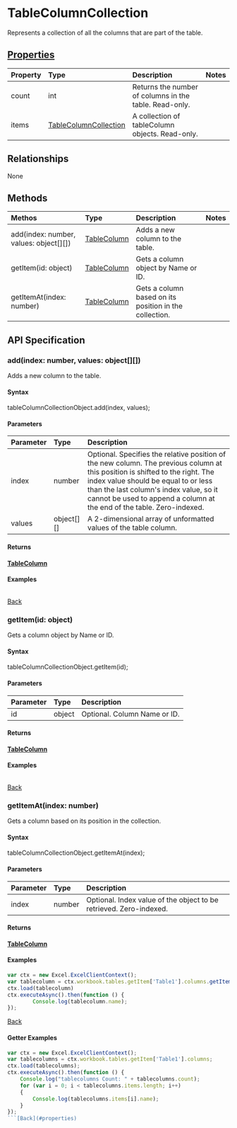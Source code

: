 # TableColumnCollection

Represents a collection of all the columns that are part of the table.

## [Properties](#getter-examples)
| Property       | Type    |Description|Notes |
|:---------------|:--------|:----------|:-----|
|count|int|Returns the number of columns in the table. Read-only.||
|items|[TableColumnCollection](tablecolumncollection.md)|A collection of tableColumn objects. Read-only.||

## Relationships
None

## Methods
| Methos           | Type    |Description|Notes |
|:---------------|:--------|:----------|:-----|
|add(index: number, values: object[][])|[TableColumn](tablecolumn.md)|Adds a new column to the table.||
|getItem(id: object)|[TableColumn](tablecolumn.md)|Gets a column object by Name or ID.||
|getItemAt(index: number)|[TableColumn](tablecolumn.md)|Gets a column based on its position in the collection.||

## API Specification

### add(index: number, values: object[][])
Adds a new column to the table.

#### Syntax
tableColumnCollectionObject.add(index, values);

#### Parameters
| Parameter       | Type    |Description|
|:---------------|:--------|:----------|
|index|number|Optional. Specifies the relative position of the new column. The previous column at this position is shifted to the right. The index value should be equal to or less than the last column's index value, so it cannot be used to append a column at the end of the table. Zero-indexed.|
|values|object[][]|A 2-dimensional array of unformatted values of the table column.|
#### Returns
#### [TableColumn](tablecolumn.md)

#### Examples
```js

```

[Back](#methods)

### getItem(id: object)
Gets a column object by Name or ID.

#### Syntax
tableColumnCollectionObject.getItem(id);

#### Parameters
| Parameter       | Type    |Description|
|:---------------|:--------|:----------|
|id|object|Optional.  Column Name or ID.|
#### Returns
#### [TableColumn](tablecolumn.md)

#### Examples
```js

```

[Back](#methods)

### getItemAt(index: number)
Gets a column based on its position in the collection.

#### Syntax
tableColumnCollectionObject.getItemAt(index);

#### Parameters
| Parameter       | Type    |Description|
|:---------------|:--------|:----------|
|index|number|Optional. Index value of the object to be retrieved. Zero-indexed.|
#### Returns
#### [TableColumn](tablecolumn.md)

#### Examples
```js
var ctx = new Excel.ExcelClientContext();
var tablecolumn = ctx.workbook.tables.getItem['Table1'].columns.getItemAt(0);
ctx.load(tablecolumn)
ctx.executeAsync().then(function () {
		Console.log(tablecolumn.name);
});
```

[Back](#methods)

#### Getter Examples

```js
var ctx = new Excel.ExcelClientContext();
var tablecolumns = ctx.workbook.tables.getItem['Table1'].columns;
ctx.load(tablecolumns);
ctx.executeAsync().then(function () {
	Console.log("tablecolumns Count: " + tablecolumns.count);
	for (var i = 0; i < tablecolumns.items.length; i++)
	{
		Console.log(tablecolumns.items[i].name);
	}
});
```[Back](#properties)

